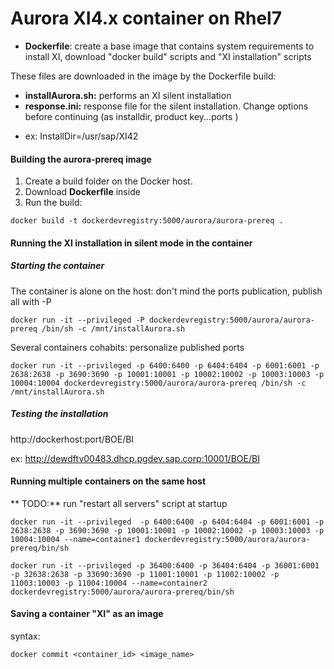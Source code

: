 # Aurora XI4.x container on Rhel7

* **Dockerfile**: create a base image that contains system requirements to install XI, download "docker build" scripts and "XI installation" scripts

These files are downloaded in the image by the Dockerfile build:
* **installAurora.sh:** performs an XI silent installation
* **response.ini:** response file for the silent installation.
Change options before continuing (as installdir, product key...ports )
 - ex: InstallDir=/usr/sap/XI42

#### Building the **aurora-prereq** image
1. Create a build folder on the Docker host.
2. Download **Dockerfile** inside
3. Run the build:

`docker build -t dockerdevregistry:5000/aurora/aurora-prereq .`

#### Running the XI installation in silent mode in the container 

##### Starting the container

The container is alone on the host: don't mind the ports publication, publish all with -P

`docker run -it --privileged -P dockerdevregistry:5000/aurora/aurora-prereq /bin/sh -c /mnt/installAurora.sh`

Several containers cohabits: personalize published ports

`docker run -it --privileged -p 6400:6400 -p 6404:6404 -p 6001:6001 -p 2638:2638 -p 3690:3690 -p 10001:10001 -p 10002:10002 -p 10003:10003 -p 10004:10004 dockerdevregistry:5000/aurora/aurora-prereq /bin/sh -c /mnt/installAurora.sh`

##### Testing the installation

  http://dockerhost:port/BOE/BI

  ex: http://dewdftv00483.dhcp.pgdev.sap.corp:10001/BOE/BI

#### Running multiple containers on the same host

** TODO:** run "restart all servers" script at startup

`docker run -it --privileged  -p 6400:6400 -p 6404:6404 -p 6001:6001 -p 2638:2638 -p 3690:3690 -p 10001:10001 -p 10002:10002 -p 10003:10003 -p 10004:10004 --name=container1 dockerdevregistry:5000/aurora/aurora-prereq/bin/sh`
  
`docker run -it --privileged -p 36400:6400 -p 36404:6404 -p 36001:6001 -p 32638:2638 -p 33690:3690 -p 11001:10001 -p 11002:10002 -p 11003:10003 -p 11004:10004 --name=container2 dockerdevregistry:5000/aurora/aurora-prereq/bin/sh`

#### Saving a container "XI" as an image

syntax:

`docker commit <container_id> <image_name>`
